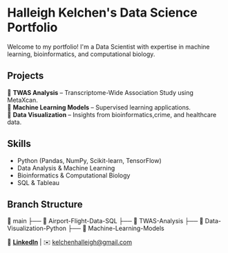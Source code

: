# Halleigh Kelchen's Data Science Portfolio

Welcome to my portfolio! I'm a Data Scientist with expertise in machine learning, bioinformatics, and computational biology. 

## Projects
📌 **TWAS Analysis** – Transcriptome-Wide Association Study using MetaXcan.  
📌 **Machine Learning Models** – Supervised learning applications.  
📌 **Data Visualization** – Insights from bioinformatics,crime, and healthcare data.  

## Skills
- Python (Pandas, NumPy, Scikit-learn, TensorFlow)
- Data Analysis & Machine Learning
- Bioinformatics & Computational Biology
- SQL & Tableau

## Branch Structure
📂 main
├── 📂 Airport-Flight-Data-SQL
├── 📂 TWAS-Analysis
├── 📂 Data-Visualization-Python
├── 📂 Machine-Learning-Models

🔗 **[LinkedIn](https://linkedin.com/in/halleigh-kelchen)** | ✉️ kelchenhalleigh@gmail.com
